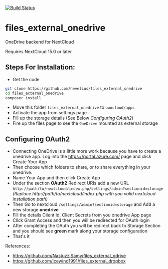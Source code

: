 [![Build Status](https://travis-ci.com/hevelius/files_external_onedrive.svg?branch=master)](https://travis-ci.org/hevelius/files_external_onedrive)

# files_external_onedrive
OneDrive backend for NextCloud

Requires NextCloud 15.0 or later

## Steps For Installation:
- Get the code
```bash
git clone https://github.com/hevelius/files_external_onedrive
cd files_external_onedrive
composer install
```
- Move this folder ```files_external_onedrive``` to ```owncloud/apps```
- Activate the app from settings page
- Fill up the storage details (See Below _Configuring OAuth2_)
- Fire up the files page to see the ```OneDrive``` mounted as external storage

## Configuring OAuth2
- Connecting OneDrive is a little more work because you have to create a onedrive app. Log into the https://portal.azure.com/ page and click Create Your App
- Then choose which folders to share, or to share everything in your onedrive.
- Name Your App and then click Create App
- Under the section **OAuth2** Redirect URIs add a new URL ```http://path/to/nextcloud/index.php/settings/admin?sectionid=storage``` _(Replace http://path/to/nextcloud/index.php with you valid nextcloud installation path)_
- Then Go to nextcloud ```/settings/admin?sectionid=storage``` and Add a new storage **onedrive**
- Fill the details Client Id, Client Secrets from you onedrive App page
- Click Grant Access and then you will be redirected for OAuth login
- After completing the OAuth you will be redirect back to Storage Section and you should see **green** mark along your storage configuration
- That's it

References:
* https://github.com/NastuzziSamy/files_external_gdrive
* https://github.com/icewind1991/files_external_dropbox
